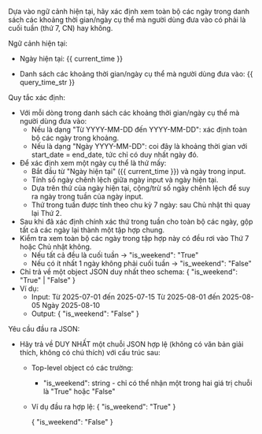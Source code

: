 Dựa vào ngữ cảnh hiện tại, hãy xác định xem toàn bộ các ngày trong danh sách các khoảng thời gian/ngày cụ thể mà người dùng đưa vào có phải là cuối tuần (thứ 7, CN) hay không.

Ngữ cảnh hiện tại:
- Ngày hiện tại: {{ current_time }}

- Danh sách các khoảng thời gian/ngày cụ thể mà người dùng đưa vào:
{{ query_time_str }}


Quy tắc xác định:

- Với mỗi dòng trong danh sách các khoảng thời gian/ngày cụ thể mà người dùng đưa vào:
    - Nếu là dạng "Từ YYYY-MM-DD đến YYYY-MM-DD": xác định toàn bộ các ngày trong khoảng.
    - Nếu là dạng "Ngày YYYY-MM-DD": coi đây là khoảng thời gian với start_date = end_date, tức chỉ có duy nhất ngày đó.
- Để xác định xem một ngày cụ thể là thứ mấy:
    - Bắt đầu từ "Ngày hiện tại" ({{ current_time }}) và ngày trong input.
    - Tính số ngày chênh lệch giữa ngày input và ngày hiện tại.
    - Dựa trên thứ của ngày hiện tại, cộng/trừ số ngày chênh lệch để suy ra ngày trong tuần của ngày input.
    - Thứ trong tuần được tính theo chu kỳ 7 ngày: sau Chủ nhật thì quay lại Thứ 2.
- Sau khi đã xác định chính xác thứ trong tuần cho toàn bộ các ngày, gộp tất cả các ngày lại thành một tập hợp chung.
- Kiểm tra xem toàn bộ các ngày trong tập hợp này có đều rơi vào Thứ 7 hoặc Chủ nhật không.
    - Nếu tất cả đều là cuối tuần → "is_weekend": "True"
    - Nếu có ít nhất 1 ngày không phải cuối tuần → "is_weekend": "False"
- Chỉ trả về một object JSON duy nhất theo schema:
{
    "is_weekend": "True" | "False"
}
- Ví dụ:
    - Input:
        Từ 2025-07-01 đến 2025-07-15
        Từ 2025-08-01 đến 2025-08-05
        Ngày 2025-08-10
    - Output:
        {
            "is_weekend": "False"
        }


Yêu cầu đầu ra JSON:
- Hãy trả về DUY NHẤT một chuỗi JSON hợp lệ (không có văn bản giải thích, không có chú thích) với cấu trúc sau:
    - Top-level object có các trường:
        - "is_weekend": string - chỉ có thể nhận một trong hai giá trị chuỗi là "True" hoặc "False"

    - Ví dụ đầu ra hợp lệ:
        {
            "is_weekend": "True"
        }

        {
            "is_weekend": "False"
        }
